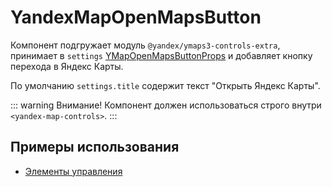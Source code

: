 # YandexMapOpenMapsButton

Компонент подгружает модуль `@yandex/ymaps3-controls-extra`, принимает
в `settings` [YMapOpenMapsButtonProps](https://yandex.ru/dev/jsapi30/doc/ru/ref/#YMapZoomControlProps) и
добавляет кнопку перехода в Яндекс Карты.

По умолчанию `settings.title` содержит текст "Открыть Яндекс Карты".

::: warning Внимание!
Компонент должен использоваться строго внутри `<yandex-map-controls>`.
:::

## Примеры использования

- [Элементы управления](/examples/controls)
